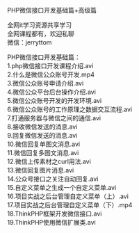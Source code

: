 PHP微信接口开发基础篇+高级篇

全网it学习资源共享学习<br>全网课程都有，欢迎私聊<br>微信：jerryttom<br>

PHP微信接口开发基础篇：<br> 1.php微信接口开发课程介绍.avi<br> 2.什么是微信公众账号开发.mp4<br> 3.微信公众账号申请介绍.avi<br> 4.微信公众平台后台操作介绍.avi<br> 5.微信公众账号开发的开发环境.avi<br> 6.微信公众账号的工作原理之数据交互流程.avi<br> 7.打通服务器与微信之间的通信.avi<br> 8.接收微信发送的消息.avi<br> 9.回复微信发送的消息.avi<br> 10.微信回复单图文消息.avi<br> 11.微信回复多图文消息.avi<br> 12.微信上传素材之curl用法.avi<br> 13.微信回复图片消息.avi<br> 14.公众号接口之关注自动回复.avi<br> 15.自定义菜单之生成一个自定义菜单.avi<br> 16.项目实战之后台管理自定义菜单（上）.avi<br> 17.项目实战之后台管理自定义菜单（下）.mp4<br> 18.ThinkPHP框架开发微信接口.avi<br> 19.ThinkPHP使用微信扩展类.avi